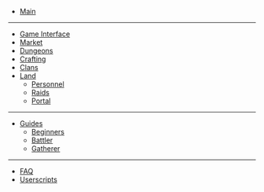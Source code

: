 <!-- docs/_sidebar.md -->

* [Main](/)

<hr>

* [Game Interface](#)
* [Market](#)
* [Dungeons](#)
* [Crafting](#)
* [Clans](#)
* [Land](land.md)
  * [Personnel](personnel.md)
  * [Raids](raids.md)
  * [Portal](portal.md)

<hr>

* [Guides](inventory.md)
  * [Beginners](#)
  * [Battler](#)
  * [Gatherer](#)

<hr>

* [FAQ](inventory.md)
* [Userscripts](userscripts.md)